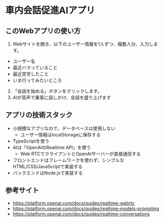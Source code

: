 # 車内会話促進AIアプリ

## このWebアプリの使い方

1. Webサイトを開き、以下のユーザー情報を1人ずつ、複数人分、入力します。

- ユーザー名
- 最近ハマっていること
- 最近苦労したこと
- いま行ってみたいところ

2. 「会話を始める」ボタンをクリックします。
3. AIが音声で乗客に話しかけ、会話を盛り上げます

## アプリの技術スタック

- 小規模なアプリなので、データベースは使用しない
  - ユーザー情報はlocalStorageに保存する
- TypeScriptを使う
- AIは「OpenAIのRealtime API」を使う
  - Web RTCでクライアントとOpenAIサーバーが直接通信する
- フロントエンドはフレームワークを使わず、シンプルなHTML/CSS/JavaScriptで実装する
- バックエンドはNode.jsで実装する

## 参考サイト

- https://platform.openai.com/docs/guides/realtime-webrtc
- https://platform.openai.com/docs/guides/realtime-models-prompting
- https://platform.openai.com/docs/guides/realtime-conversations
